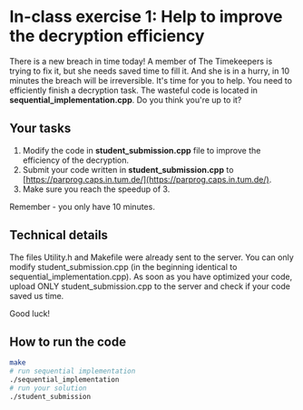 # In-class exercise 1: Help to improve the decryption efficiency

There is a new breach in time today! A member of The Timekeepers is trying to fix it, but she needs saved time to fill it. And she is in a hurry, in 10 minutes the breach will be irreversible. It's time for you to help. You need to efficiently finish a decryption task. The wasteful code is located in **sequential_implementation.cpp**. Do you think you're up to it? 

## Your tasks
1. Modify the code in **student_submission.cpp** file to improve the efficiency of the decryption.
2. Submit your code written in **student_submission.cpp** to [https://parprog.caps.in.tum.de/](https://parprog.caps.in.tum.de/).
3. Make sure you reach the speedup of 3.

Remember - you only have 10 minutes.

## Technical details
The files Utility.h and Makefile were already sent to the server. You can only modify student_submission.cpp (in the beginning identical to sequential_implementation.cpp). As soon as you have optimized your code, upload ONLY student_submission.cpp to the server and check if your code saved us time.

Good luck! 

## How to run the code

```bash
make
# run sequential implementation
./sequential_implementation
# run your solution
./student_submission
```